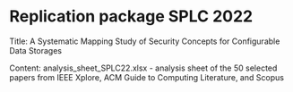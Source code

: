 # Replication package SPLC 2022

Title: A Systematic Mapping Study of Security Concepts for Configurable Data Storages

Content: analysis_sheet_SPLC22.xlsx - analysis sheet of the 50 selected papers from IEEE Xplore, ACM Guide to Computing Literature, and Scopus
